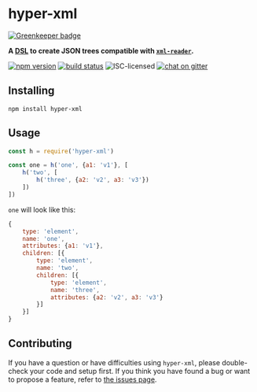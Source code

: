 # hyper-xml

[![Greenkeeper badge](https://badges.greenkeeper.io/derhuerst/hyper-xml.svg)](https://greenkeeper.io/)

**A [DSL](https://en.wikipedia.org/wiki/Domain-specific_language) to create JSON trees compatible with [`xml-reader`](https://www.npmjs.com/package/xml-reader).**

[![npm version](https://img.shields.io/npm/v/hyper-xml.svg)](https://www.npmjs.com/package/hyper-xml)
[![build status](https://img.shields.io/travis/derhuerst/hyper-xml.svg)](https://travis-ci.org/derhuerst/hyper-xml)
![ISC-licensed](https://img.shields.io/github/license/derhuerst/hyper-xml.svg)
[![chat on gitter](https://badges.gitter.im/derhuerst.svg)](https://gitter.im/derhuerst)


## Installing

```shell
npm install hyper-xml
```


## Usage

```js
const h = require('hyper-xml')

const one = h('one', {a1: 'v1'}, [
	h('two', [
		h('three', {a2: 'v2', a3: 'v3'})
	])
])
```

`one` will look like this:

```js
{
	type: 'element',
	name: 'one',
	attributes: {a1: 'v1'},
	children: [{
		type: 'element',
		name: 'two',
		children: [{
			type: 'element',
			name: 'three',
			attributes: {a2: 'v2', a3: 'v3'}
		}]
	}]
}
```


## Contributing

If you have a question or have difficulties using `hyper-xml`, please double-check your code and setup first. If you think you have found a bug or want to propose a feature, refer to [the issues page](https://github.com/derhuerst/hyper-xml/issues).
